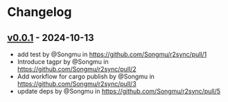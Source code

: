 # Changelog

## [v0.0.1](https://github.com/Songmu/r2sync/commits/v0.0.1) - 2024-10-13
- add test by @Songmu in https://github.com/Songmu/r2sync/pull/1
- Introduce tagpr by @Songmu in https://github.com/Songmu/r2sync/pull/2
- Add workflow for cargo publish by @Songmu in https://github.com/Songmu/r2sync/pull/3
- update deps by @Songmu in https://github.com/Songmu/r2sync/pull/5
